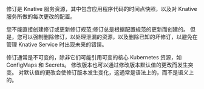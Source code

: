 <!-- Snippet used in the following topics:
- /docs/concepts/servng-resources/revisions.md
- /docs/serving/revisions/README.md
-->

修订是 Knative 服务资源，其中包含应用程序代码的时间点快照，以及对 Knative 服务所做的每次更改的配置。

您不能直接创建修订或更新修订规范;修订总是根据配置规范的更新而创建的。
但是，您可以强制删除修订，以处理泄漏的资源，以及删除已知的坏修订，以避免在管理 Knative Service 时出现未来的错误。

修订通常是不可变的，除非它们可能引用可变的核心 Kubernetes 资源，如 ConfigMaps 和 Secrets。
修改版本也可以通过修改版本默认值的更改而发生突变。
对默认值的更改会使修订版本发生变化，这通常是语法上的，而不是语义上的。
